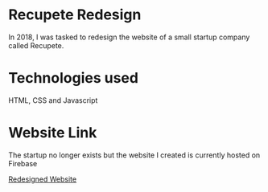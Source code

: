 # Recupete Redesign
In 2018, I was tasked to redesign the website of a small startup company called Recupete.

# Technologies used
HTML, CSS and Javascript

# Website Link
The startup no longer exists but the website I created is currently hosted on Firebase

[Redesigned Website](https://recupete-redesign.web.app)
